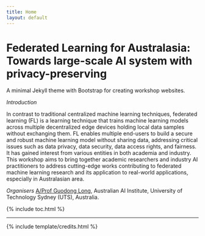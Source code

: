 ```yaml
---
title: Home
layout: default
---
```


# Federated Learning for Australasia: Towards large-scale AI system with privacy-preserving

<!-- {% include figure.html img="uidaho-workshop.jpg" alt="intro image here" caption="Library workshop" width="75%" %}-->

A minimal Jekyll theme with Bootstrap for creating workshop websites.

*Introduction*

In contrast to traditional centralized machine learning techniques, federated learning (FL) is a learning technique that trains machine learning models across multiple decentralized edge devices holding local data samples without exchanging them. FL enables multiple end-users to build a secure and robust machine learning model without sharing data, addressing critical issues such as data privacy, data security, data access rights, and fairness. It has gained interest from various entities in both academia and industry. This workshop aims to bring together academic researchers and industry AI practitioners to address cutting-edge works contributing to federated machine learning research and its application to real-world applications, especially in Australasian area. 

*Organisers* 
[A/Prof Guodong Long](https://profiles.uts.edu.au/Guodong.Long/), Australian AI Institute, University of Technology Sydney (UTS), Australia.

{% include toc.html %}

------

{% include template/credits.html %}
